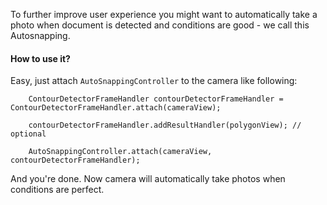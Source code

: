 To further improve user experience you might want to automatically take a photo when document is detected and conditions are good - we call this Autosnapping.

#### How to use it?

Easy, just attach `AutoSnappingController` to the camera like following:

        ContourDetectorFrameHandler contourDetectorFrameHandler = ContourDetectorFrameHandler.attach(cameraView);
       
        contourDetectorFrameHandler.addResultHandler(polygonView); // optional

        AutoSnappingController.attach(cameraView, contourDetectorFrameHandler);

And you're done. Now camera will automatically take photos when conditions are perfect.